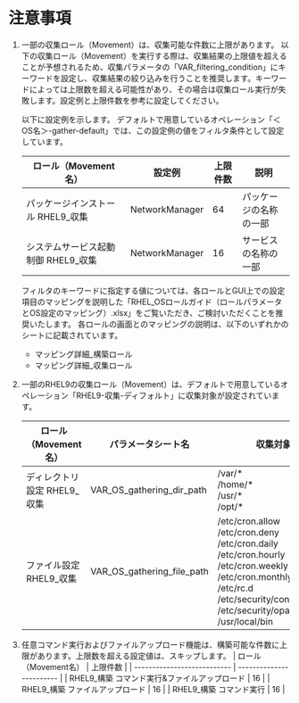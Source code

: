 # 注意事項

1. 一部の収集ロール（Movement）は、収集可能な件数に上限があります。
   以下の収集ロール（Movement）を実行する際は、収集結果の上限値を超えることが予想されるため、収集パラメータの「VAR_filtering_condition」にキーワードを設定し、収集結果の絞り込みを行うことを推奨します。キーワードによっては上限数を超える可能性があり、その場合は収集ロール実行が失敗します。設定例と上限件数を参考に設定してください。

   以下に設定例を示します。
   デフォルトで用意しているオペレーション「＜OS名＞-gather-default」では、この設定例の値をフィルタ条件として設定しています。

   | ロール（Movement名）                        | 設定例                        | 上限件数 | 説明                                           |
   | ------------------------------------------- | ----------------------------- | -------- | ---------------------------------------------- |
   | パッケージインストール RHEL9_収集         | NetworkManager               | 64       | パッケージの名称の一部                        |
   | システムサービス起動制御 RHEL9_収集         | NetworkManager               | 16       | サービスの名称の一部                 |   

   フィルタのキーワードに指定する値については、各ロールとGUI上での設定項目のマッピングを説明した「RHEL_OSロールガイド（ロールパラメータとOS設定のマッピング）.xlsx」をご覧いただき、ご検討いただくことを推奨いたします。
   各ロールの画面とのマッピングの説明は、以下のいずれかのシートに記載されています。
    - マッピング詳細_構築ロール
    - マッピング詳細_収集ロール

2. 一部のRHEL9の収集ロール（Movement）は、デフォルトで用意しているオペレーション「RHEL9-収集-ディフォルト」に収集対象が設定されています。

   | ロール（Movement名）                        | パラメータシート名                        | 収集対象 | 
   | ------------------------------------------ | --------------------------------------- | --------------- | 
   | ディレクトリ設定 RHEL9_収集         | VAR_OS_gathering_dir_path                        | /var/\*<br>/home/\*<br>/usr/\*<br>/opt/\*      | 
   | ファイル設定 RHEL9_収集         | VAR_OS_gathering_file_path                        | /etc/cron.allow<br>/etc/cron.deny<br>/etc/cron.daily<br>/etc/cron.hourly<br>/etc/cron.weekly<br>/etc/cron.monthly<br>/etc/rc.d<br>/etc/security/console.apps<br>/etc/security/opasswd<br>/usr/local/bin  | 

3. 任意コマンド実行およびファイルアップロード機能は、構築可能な件数に上限があります。上限数を超える設定値は、スキップします。
   | ロール（Movement名）                    | 上限件数                     |
   | --------------------------- | ------------------------ |
   | RHEL9_構築 コマンド実行&ファイルアップロード    | 16       |
   | RHEL9_構築 ファイルアップロード              | 16                 |
   | RHEL9_構築 コマンド実行        | 16         |